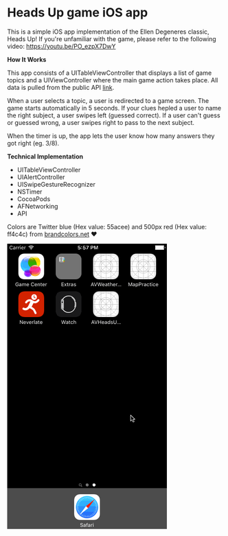 # Heads Up game iOS app
This is a simple iOS app implementation of the Ellen Degeneres classic, Heads Up! If you're unfamiliar with the game, please refer to the following video: https://youtu.be/PO_ezpX7DwY  

**How It Works**

This app consists of a UITableViewController that displays a list of game topics and a UIViewController where the main game action takes place. All data is pulled from the public API [link](https://heads-up-api.herokuapp.com). 

When a user selects a topic, a user is redirected to a game screen. The game starts automatically in 5 seconds. If your clues hepled a user to name the right subject, a user swipes left (guessed correct). If a user can't guess or guessed wrong, a user swipes right to pass to the next subject.  

When the timer is up, the app lets the user know how many answers they got right (eg. 3/8). 

 
 
**Technical Implementation**


* UITableViewController    
* UIAlertController
* UISwipeGestureRecognizer 
* NSTimer     
* CocoaPods  
* AFNetworking  
* API   


Colors are Twitter blue (Hex value: 55acee) and 500px red (Hex value: ff4c4c) from [brandcolors.net](http://brandcolors.net/) ♥️


![gif](https://github.com/ayunav/HeadsUp-Game-App/blob/master/HeadsUpGame.gif)



